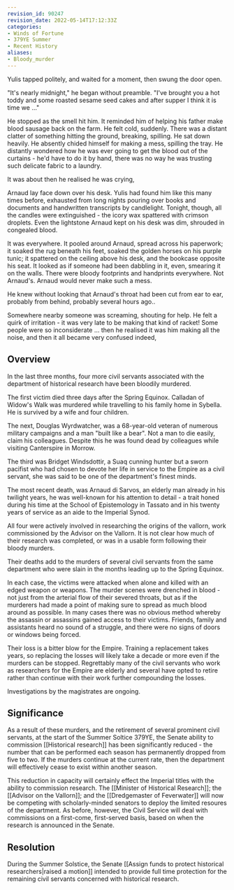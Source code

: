 ```yaml
---
revision_id: 90247
revision_date: 2022-05-14T17:12:33Z
categories:
- Winds of Fortune
- 379YE Summer
- Recent History
aliases:
- Bloody_murder
---
```



Yulis tapped politely, and waited for a moment, then swung the door open.

"It's nearly midnight," he began without preamble. "I've brought you a hot toddy and some roasted sesame seed cakes and after supper I think it is time we ..."

He stopped as the smell hit him. It reminded him of helping his father make blood sausage back on the farm. He felt cold, suddenly. There was a distant clatter of something hitting the ground, breaking, spilling. He sat down heavily. He absently chided himself for making a mess, spilling the tray. He distantly wondered how he was ever going to get the blood out of the curtains - he'd have to do it by hand, there was no way he was trusting such delicate fabric to a laundry.

It was about then he realised he was crying,

Arnaud lay face down over his desk. Yulis had found him like this many times before, exhausted from long nights pouring over books and documents and handwritten transcripts by candlelight. Tonight, though, all the candles were extinguished - the icory wax spattered with crimson droplets. Even the lightstone Arnaud kept on his desk was dim, shrouded in congealed blood.

It was everywhere. It pooled around Arnaud, spread across his paperwork; it soaked the rug beneath his feet, soaked the golden horses on his purple tunic; it spattered on the ceiling above his desk, and the bookcase opposite his seat. It looked as if someone had been dabbling in it, even, smearing it on the walls. There were bloody footprints and handprints everywhere. Not Arnaud's. Arnaud would never make such a mess.

He knew without looking that Arnaud's throat had been cut from ear to ear, probably from behind, probably several hours ago..

Somewhere nearby someone was screaming, shouting for help. He felt a quirk of irritation - it was very late to be making that kind of racket! Some people were so inconsiderate ... then he realised it was him making all the noise, and then it all became very confused indeed,

## Overview
In the last three months, four more civil servants associated with the department of historical research have been bloodily murdered.

The first victim died three days after the Spring Equinox. Calladan of Widow's Walk was murdered while travelling to his family home in Sybella. He is survived by a wife and four children.

The next, Douglas Wyrdwatcher, was a 68-year-old veteran of numerous military campaigns and a man "built like a bear". Not a man to die easily, claim his colleagues. Despite this he was found dead by colleagues while visiting Canterspire in Morrow.

The third was Bridget Windsdottir, a Suaq cunning hunter but a sworn pacifist who had chosen to devote her life in service to the Empire as a civil servant, she was said to be one of the department's finest minds.

The most recent death, was Arnaud di Sarvos, an elderly man already in his twilight years, he was well-known for his attention to detail - a trait honed during his time at the School of Epistemology in Tassato and in his twenty years of service as an aide to the Imperial Synod.

All four were actively involved in researching the origins of the vallorn, work commissioned by the Advisor on the Vallorn. It is not clear how much of their research was completed, or was in a usable form following their bloody murders.

Their deaths add to the murders of several civil servants from the same department who were slain in the months leading up to the Spring Equinox.

In each case, the victims were attacked when alone and killed with an edged weapon or weapons. The murder scenes were drenched in blood - not just from the arterial flow of their severed throats, but as if the murderers had made a point of making sure to spread as much blood around as possible. In many cases there was no obvious method whereby the assassin or assassins gained access to their victims. Friends, family and assistants heard no sound of a struggle, and there were no signs of doors or windows being forced.

Their loss is a bitter blow for the Empire. Training a replacement takes years, so replacing the losses will likely take a decade or more even if the murders can be stopped. Regrettably many of the civil servants who work as researchers for the Empire are elderly and several have opted to retire rather than continue with their work further compounding the losses.

Investigations by the magistrates are ongoing.

## Significance
As a result of these murders, and the retirement of several prominent civil servants, at the start of the Summer Soltice 379YE, the Senate ability to commission [[Historical research]] has been significantly reduced - the number that can be performed each season has permanently dropped from five to two. If the murders continue at the current rate, then the department will effectively cease to exist within another season.

This reduction in capacity will certainly effect the Imperial titles with the ability to commission research. The [[Minister of Historical Research]]; the [[Advisor on the Vallorn]]; and the [[Dredgemaster of Feverwater]] will now be competing with scholarly-minded senators to deploy the limited resoures of the department. As before, however, the Civil Service will deal with commissions on a first-come, first-served basis, based on when the research is announced in the Senate.

## Resolution
During the Summer Solstice, the Senate [[Assign funds to protect historical researchers|raised a motion]] intended to provide full time protection for the remaining civil servants concerned with historical research.